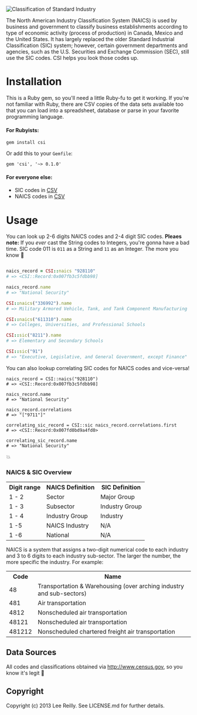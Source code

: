 ![Classification of Standard Industry](http://i.imgur.com/x1FGZDQ.png)

The North American Industry Classification System (NAICS) is used by business and government to classify business establishments according to type of economic activity (process of production) in Canada, Mexico and the United States. It has largely replaced the older Standard Industrial Classification (SIC) system; however, certain government departments and agencies, such as the U.S. Securities and Exchange Commission (SEC), still use the SIC codes. CSI helps you look those codes up.

# Installation

This is a Ruby gem, so you'll need a little Ruby-fu to get it working. If you're not familiar with Ruby, there are CSV copies of the data sets available too that you can load into a spreadsheet, database or parse in your favorite programming language.

#### For Rubyists:

```
gem install csi
```

Or add this to your `Gemfile`:

```
gem 'csi', '~> 0.1.0'
```

#### For everyone else:

* SIC codes in [CSV](lib/data/sic/sic-lookup.csv)
* NAICS codes in [CSV](lib/data/naics/naics-lookup.csv)

# Usage

You can look up 2-6 digits NAICS codes and 2-4 digit SIC codes. **Pleaes note:** If you *ever* cast the String codes to Integers, you're gonna have a bad time. SIC code 011 is `011` as a String and `11` as an Integer. The more you know :dizzy:

```ruby

naics_record = CSI::naics "928110"
# => <CSI::Record:0x007fb3c5fdbb98]

naics_record.name
# => "National Security"

CSI::naics("336992").name
# => Military Armored Vehicle, Tank, and Tank Component Manufacturing

CSI::naics("611310").name
# => Colleges, Universities, and Professional Schools

CSI::sic("8211").name
# => Elementary and Secondary Schools

CSI::sic("91")
# => "Executive, Legislative, and General Government, except Finance"
```

You can also lookup correlating SIC codes for NAICS codes and vice-versa!

```
naics_record = CSI::naics("928110")
# => <CSI::Record:0x007fb3c5fdbb98]

naics_record.name
# => "National Security"

naics_record.correlations
# => "["9711"]"

correlating_sic_record = CSI::sic naics_record.correlations.first
# => <CSI::Record:0x007fd0bd9a4fd0>

correlating_sic_record.name
# => "National Security"
```

:boom:

### NAICS & SIC Overview

<table>
   <tr>
      <th>Digit range</th>
      <th>NAICS Definition</th>
      <th>SIC Definition</th>
   </tr>
   <tr>
      <td>1 - 2</td>
      <td>Sector</td>
      <td>Major Group</td>
   </tr>
   <tr>
      <td>1 - 3</td>
      <td>Subsector</td>
      <td>Industry Group</td>
   </tr>
   <tr>
      <td>1 - 4</td>
      <td>Industry Group</td>
      <td>Industry</td>
   </tr>
   <tr>
      <td>1 -5 </td>
      <td>NAICS Industry</td>
      <td>N/A</td>
   </tr>
   <tr>
      <td>1 -6 </td>
      <td>National</td>
      <td>N/A</td>
   </tr>
</table>

NAICS is a system that assigns a two-digit numerical code to each industry and 3 to 6 digits to each industry sub-sector.  The larger the number, the more specific the industry. For example:

<table>
  <tr>
    <th>Code</th>
    <th>Name</th>
  </tr>
  <tr>
    <td>48</td>
    <td>Transportation & Warehousing (over arching industry and sub-sectors)</td>
  </tr>
  <tr>
    <td>481</td>
    <td>Air transportation</td>
  </tr>
  <tr>
    <td>4812</td>
    <td>Nonscheduled air transportation</td>
  </tr>
  <tr>
    <td>48121</td>
    <td>Nonscheduled air transportation</td>
  </tr>
  <tr>
    <td>481212</td>
    <td>Nonscheduled chartered freight air transportation</td>
  </tr>
</table>

## Data Sources

All codes and classifications obtained via http://www.census.gov, so you know it's legit :metal:

## Copyright

Copyright (c) 2013 Lee Reilly. See LICENSE.md for further details.